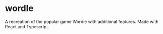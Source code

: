 # wordle
A recreation of the popular game Wordle with additional features. Made with React and Typescript.
